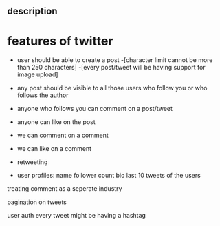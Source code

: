 ## description

# features of twitter

- user should be able to create a post
  -[character limit cannot be more than 250 characters]
  -[every post/tweet will be having support for image upload]
  
-  any post should be visible to all those users who follow you or who follows the author

- anyone who follows you can comment on a post/tweet

- anyone can like on the post
- we can comment on a comment
- we can like on a comment
- retweeting 

- user profiles:
  name
  follower count 
  bio
  last 10 tweets of the users
  
treating comment as a seperate industry

pagination on tweets

user auth 
every tweet might be having a hashtag

